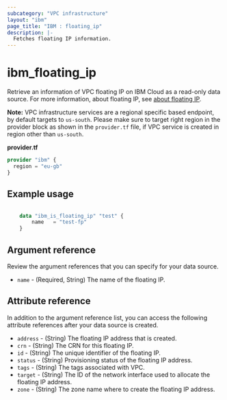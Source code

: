 ```yaml
---
subcategory: "VPC infrastructure"
layout: "ibm"
page_title: "IBM : floating_ip"
description: |-
  Fetches floating IP information.
---
```


# ibm_floating_ip
Retrieve an information of VPC floating IP on IBM Cloud as a read-only data source. For more information, about floating IP, see [about floating IP](https://cloud.ibm.com/docs/vpc?topic=vpc-creating-a-vpc-using-the-rest-apis#create-floating-ip-api-tutorial).

**Note:** 
VPC infrastructure services are a regional specific based endpoint, by default targets to `us-south`. Please make sure to target right region in the provider block as shown in the `provider.tf` file, if VPC service is created in region other than `us-south`.

**provider.tf**

```terraform
provider "ibm" {
  region = "eu-gb"
}
```

## Example usage

```terraform

    data "ibm_is_floating_ip" "test" {
        name   = "test-fp"
    }

```

## Argument reference
Review the argument references that you can specify for your data source. 

- `name` - (Required, String) The name of the floating IP.

## Attribute reference
In addition to the argument reference list, you can access the following attribute references after your data source is created. 

- `address` - (String) The floating IP address that is created.
- `crn` - (String) The CRN for this floating IP.
- `id` - (String) The unique identifier of the floating IP.
- `status` - (String) Provisioning status of the floating IP address.
- `tags` - (String) The tags associated with VPC.
- `target` - (String) The ID of the network interface used to allocate the floating IP address.
- `zone` - (String) The zone name where to create the floating IP address.
